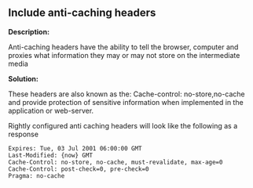 
Include anti-caching headers
-------

**Description:**

Anti-caching headers have the ability to tell the browser, 
computer and proxies what information they may or may not store on the intermediate media


**Solution:**

These headers are also known as the: Cache-control: no-store,no-cache and provide 
protection of sensitive information when implemented in the application or web-server.

Rightly configured anti caching headers will look like the following as a response

	Expires: Tue, 03 Jul 2001 06:00:00 GMT
	Last-Modified: {now} GMT
	Cache-Control: no-store, no-cache, must-revalidate, max-age=0
	Cache-Control: post-check=0, pre-check=0
	Pragma: no-cache
	
	
	
